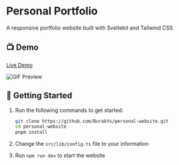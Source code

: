 # Personal Portfolio

A responsive portfolio website built with Sveltekit and Tailwind CSS

## 📺 Demo

[Live Demo](https://buraky.dev)  

![GIF Preview](https://cdn.buraky.dev/previews/websites/personal.gif)

## 🚀 Getting Started

1. Run the following commands to get started:

    ```bash
    git clone https://github.com/BurakYs/personal-website.git
    cd personal-website
    pnpm install
    ```

2. Change the `src/lib/config.ts` file to your information

3. Run `npm run dev` to start the website

